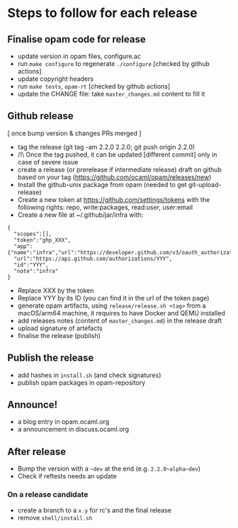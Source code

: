 # Steps to follow for each release

## Finalise opam code for release
* update version in opam files, configure.ac
* run `make configure` to regenerate `./configure` [checked by github actions]
* update copyright headers
* run `make tests`, `opam-rt` [checked by github actions]
* update the CHANGE file: take `master_changes.md` content to fill it

## Github release

[ once bump version & changes PRs merged ]
* tag the release (git tag -am 2.2.0 2.2.0; git push origin 2.2.0)
* /!\ Once the tag pushed, it can be updated [different commit] only in case of severe issue
* create a release (or prerelease if intermediate release) draft on github based on your tag (https://github.com/ocaml/opam/releases/new)
* Install the github-unix package from opam (needed to get git-upload-release)
* Create a new token at https://github.com/settings/tokens with the following rights: repo, write:packages, read:user, user:email
* Create a new file at ~/.github/jar/infra with:
```
{
  "scopes":[],
  "token":"ghp_XXX",
  "app":{"name":"infra","url":"https://developer.github.com/v3/oauth_authorizations/"},
  "url":"https://api.github.com/authorizations/YYY",
  "id":"YYY",
  "note":"infra"
}
```
  * Replace XXX by the token
  * Replace YYY by its ID (you can find it in the url of the token page)
* generate opam artifacts, using `release/release.sh <tag>` from a macOS/arm64 machine, it requires to have Docker and QEMU installed
* add releases notes (content of `master_changes.md`) in the release draft
* upload signature of artefacts
* finalise the release (publish)

## Publish the release

* add hashes in `install.sh` (and check signatures)
* publish opam packages in opam-repository

## Announce!

* a blog entry in opam.ocaml.org
* a announcement in discuss.ocaml.org


## After release

* Bump the version with a `~dev` at the end (e.g. `2.2.0~alpha~dev`)
* Check if reftests needs an update

### On a release candidate
* create a branch to a `x.y` for rc's and the final release
* remove `shell/install.sh`

